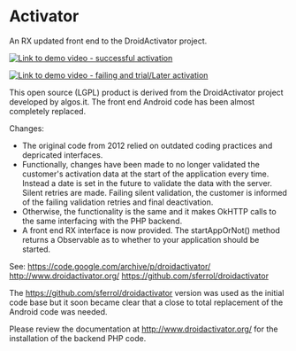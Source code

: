 # Activator
An RX updated front end to the DroidActivator project.  


[![Link to demo video - successful activation](https://img.youtube.com/vi/VID/j0vo4ROz_wk.jpg)](https://www.youtube.com/watch?v=j0vo4ROz_wk)

[![Link to demo video - failing and trial/Later activation](https://img.youtube.com/vi/VID/KUNVKJ7MhHA.jpg)](https://www.youtube.com/watch?v=KUNVKJ7MhHA)

This open source (LGPL) product is derived from the DroidActivator project developed by
algos.it. The front end Android code has been almost completely replaced. 

Changes:
- The original code from 2012 relied on outdated coding practices and depricated interfaces. 
- Functionally, changes have been made to no longer validated the customer's activation data at the start of 
the application every time. Instead a date is set in the future to validate the data with the server. Silent
retries are made. Failing silent validation, the customer is informed of the failing validation retries and
final deactivation. 
- Otherwise, the functionality is the same and it makes OkHTTP calls to the same interfacing with the PHP backend.  
- A front end RX interface is now provided. The startAppOrNot() method returns a Observable<Boolean> as to whether to your application 
should be started. 

See:
  https://code.google.com/archive/p/droidactivator/
  http://www.droidactivator.org/ 
  https://github.com/sferrol/droidactivator

The https://github.com/sferrol/droidactivator version was used as the initial code base but it soon became clear
that a close to total replacement of the Android code was needed. 

Please review the documentation at http://www.droidactivator.org/ for the installation of the backend PHP code.
